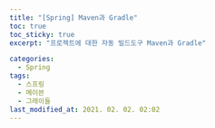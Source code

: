 ```yaml
---
title: "[Spring] Maven과 Gradle"
toc: true
toc_sticky: true
excerpt: "프로젝트에 대한 자동 빌드도구 Maven과 Gradle"

categories: 
  - Spring
tags: 
  - 스프링
  - 메이븐
  - 그레이들
last_modified_at: 2021. 02. 02. 02:02 
---
```

